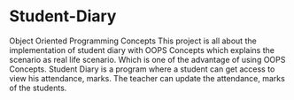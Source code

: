# Student-Diary
Object Oriented Programming Concepts
  This project is all about the implementation of student diary with OOPS Concepts which explains the scenario as real life scenario. Which is one of the advantage of using OOPS Concepts. Student Diary is a program where a student can get access to view his attendance, marks. The teacher can update the attendance, marks of the students.
